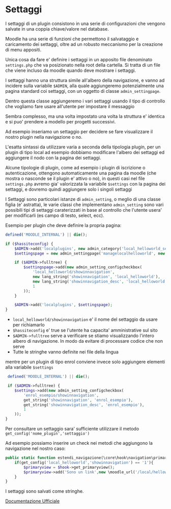 Settaggi
========

I settaggi di un plugin consistono in una serie di configurazioni che vengono salvate in una coppia chiave/valore nel database.

Moodle ha una serie di funzioni che permettono il salvataggio e caricamento dei settaggi, oltre ad un robusto meccanismo per la creazione di menu appositi.

Unica cosa da fare e' definire i settaggi in un apposito file denominato `settings.php` che va posizionato nella root della cartella. Si tratta di un file che viene incluso da moodle quando deve mostrare i settaggi.

I settaggi hanno una struttura simile all'albero della navigazione, e vanno ad incidere sulla variabile `$ADMIN`, alla quale aggiungeremo potenzialmente una pagina standard coi settaggi, con un oggetto di classe `admin_settingpage`.

Dentro questa classe aggiungeremo i vari settaggi usando il tipo di controllo che vogliamo fare usare all'utente per impostare il messaggio

Sembra complesso, ma una volta impostato una volta la struttura e' identica e si puo' prendere a modello per progetti successivi.

Ad esempio inseriamo un settaggio per decidere se fare visualizzare il nostro plugin nella navigazione o no.

L'esatta sintassi da utilizzare varia a seconda della tipologia  plugin, per un plugin di tipo local ad esempio dobbiamo modificare l'albero dei settaggi ed aggiungere il nodo con la pagina dei settaggi. 

Alcune tipologie di plugin, come ad esempio i plugin di iscrizione o autenticazione, ottengono automaticamente una pagina da moodle (che mostra o nasconde se il plugin e' attivo o no), in questi casi nel file `settings.php` avremo gia' valorizzata la variabile `$settings` con la pagina dei settaggi, e dovremo quindi aggiungere solo i singoli settaggi

I Settaggi sono particolari istanze di `admin_setting`, o meglio di una classe figlia (e' astratta), le varie classi che implementano `admin_setting` sono vari possibili tipi di settaggi caraterizzati in base al controllo che l'utente usera' per modificarli (es campo di testo, select, ecc).

Esempio per plugin che deve definire la propria pagina:

```php
defined('MOODLE_INTERNAL') || die();

if ($hassiteconfig) {
    $ADMIN->add('localplugins', new admin_category('local_helloworld_settings', new lang_string('pluginname', 'local_helloworld')));
    $settingspage = new admin_settingpage('managelocalhelloworld', new lang_string('manage', 'local_helloworld'));

    if ($ADMIN->fulltree) {
        $settingspage->add(new admin_setting_configcheckbox(
            'local_helloworld/showinnavigation',
            new lang_string('showinnavigation', 'local_helloworld'),
            new lang_string('showinnavigation_desc', 'local_helloworld'),
            1
        ));
    }

    $ADMIN->add('localplugins', $settingspage);
}
```

* `local_helloworld/showinnavigation` e' il nome del settaggio da usare per richiamarlo
* `$hassiteconfig` e' true se l'utente ha capacita' amministrative sul sito
* `$ADMIN->fulltree` serve a verificare se stiamo visualizzando l'intero albero di navigazione. In modo da evitare di processare codice che non serve
* Tutte le stringhe vanno definite nei file della lingua

mentre per un plugin di tipo enrol conviene invece solo aggiungere elementi alla variabile `$settings`

```php
 defined('MOODLE_INTERNAL') || die();

 if ($ADMIN->fulltree) {
    $settings->add(new admin_setting_configcheckbox(
        'enrol_esempio/showinnavigation',
        get_string('showinnavigation', 'enrol_esempio'),
        get_string('showinnavigation_desc', 'enrol_esempio'),
        1
    ));
}
```

Per consultare un settaggio sara' sufficiente utilizzare il metodo `get_config('nome_plugin','settaggio')`

Ad esempio possiamo inserire un check nei metodi che aggiungono la navigazione nel nostro caso:

```php
public static function estendi_navigazione(\core\hook\navigation\primary_extend $hook): void {
    if(get_config('local_helloworld','showinnavigation') == '1'){
        $primaryview = $hook->get_primaryview();
        $primaryview->add('Sono un link',new \moodle_url('/local/helloworld/view.php', []));
    }    
}
```

I settaggi sono salvati come stringhe.

[Documentazione Ufficiale](https://moodledev.io/docs/apis/subsystems/admin)